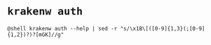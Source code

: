 # `krakenw auth`

``` title="$ krakenw --help"
@shell krakenw auth --help | sed -r "s/\x1B\[([0-9]{1,3}(;[0-9]{1,2})?)?[mGK]//g"
```

